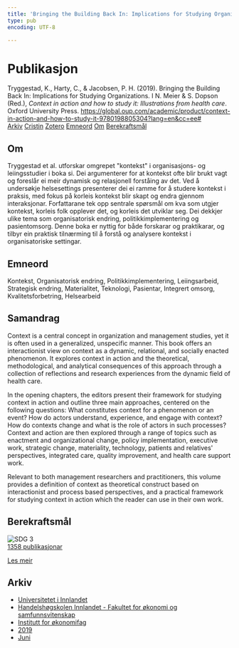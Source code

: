 ```yaml
---
title: 'Bringing the Building Back In: Implications for Studying Organizations'
type: pub
encoding: UTF-8

---
```

<h1>Publikasjon</h1>
<article id="csl-bib-container-JFAHJZKP" class="csl-bib-container">
  <div class="csl-bib-body"> <div class="csl-entry">Tryggestad, K., Harty, C., &#38; Jacobsen, P. H. (2019). Bringing the Building Back In: Implications for Studying Organizations. I N. Meier &#38; S. Dopson (Red.), <i>Context in action and how to study it: Illustrations from health care</i>. Oxford University Press. <a href="https://global.oup.com/academic/product/context-in-action-and-how-to-study-it-9780198805304?lang=en&#38;cc=ee#">https://global.oup.com/academic/product/context-in-action-and-how-to-study-it-9780198805304?lang=en&#38;cc=ee#</a></div> </div>
  <div class="csl-bib-buttons">
    <a href="#taxonomy-article-JFAHJZKP" alt="archive" class="csl-bib-button">Arkiv</a>
    <a href="https://app.cristin.no/results/show.jsf?id=1705292" alt="Cristin" class="csl-bib-button">Cristin</a>
    <a href="http://zotero.org/groups/5881554/items/JFAHJZKP" alt="Zotero" class="csl-bib-button">Zotero</a>
    <a href="#keywords-article-JFAHJZKP" alt="keywords" class="csl-bib-button">Emneord</a>
    <a href="#about-article-JFAHJZKP" alt="about_pub" class="csl-bib-button">Om</a>
    <a href="#sdg-article-JFAHJZKP" alt="sdg" class="csl-bib-button">Berekraftsmål</a>
  </div>
  <div id="csl-bib-meta-container-JFAHJZKP"></div>
</article>
<div id="csl-bib-meta-JFAHJZKP" class="csl-bib-meta">
  <article id="about-article-JFAHJZKP" class="about_pub-article">
    <h1>Om</h1>
    Tryggestad et al. utforskar omgrepet "kontekst" i organisasjons- og leiingsstudier i boka si. Dei argumenterer for at kontekst ofte blir brukt vagt og foreslår ei meir dynamisk og relasjonell forståing av det. Ved å undersøkje helsesettings presenterer dei ei ramme for å studere kontekst i praksis, med fokus på korleis kontekst blir skapt og endra gjennom interaksjonar. Forfattarane tek opp sentrale spørsmål om kva som utgjer kontekst, korleis folk opplever det, og korleis det utviklar seg. Dei dekkjer ulike tema som organisatorisk endring, politikkimplementering og pasientomsorg. Denne boka er nyttig for både forskarar og praktikarar, og tilbyr ein praktisk tilnærming til å forstå og analysere kontekst i organisatoriske settingar.
  </article>
  <article id="keywords-article-JFAHJZKP" class="keywords-article">
    <h1>Emneord</h1>
    Kontekst, Organisatorisk endring, Politikkimplementering, Leiingsarbeid, Strategisk endring, Materialitet, Teknologi, Pasientar, Integrert omsorg, Kvalitetsforbetring, Helsearbeid
  </article>
  <article id="abstract-article-JFAHJZKP" class="abstract-article">
    <h1>Samandrag</h1>
    Context is a central concept in organization and management studies, yet it is often used in a generalized, unspecific manner. This book offers an interactionist view on context as a dynamic, relational, and socially enacted phenomenon. It explores context in action and the theoretical, methodological, and analytical consequences of this approach through a collection of reflections and research experiences from the dynamic field of health care.  
 
In the opening chapters, the editors present their framework for studying context in action and outline three main approaches, centered on the following questions: What constitutes context for a phenomenon or an event? How do actors understand, experience, and engage with context? How do contexts change and what is the role of actors in such processes? Context and action are then explored through a range of topics such as enactment and organizational change, policy implementation, executive work, strategic change, materiality, technology, patients and relatives' perspectives, integrated care, quality improvement, and health care support work.  
 
Relevant to both management researchers and practitioners, this volume provides a definition of context as theoretical construct based on interactionist and process based perspectives, and a practical framework for studying context in action which the reader can use in their own work.
  </article>
  <article id="sdg-article-JFAHJZKP" class="sdg-article">
    <h1>Berekraftsmål</h1>
    <div class="sdg-container"><div id="sdg3" class="sdg">
        <img src="{{< params subfolder >}}images/sdg/sdg03_nn.png" class="image" alt="SDG 3">
        <div class="sdg-overlay">
          <a href="{{< params subfolder >}}nn/archive/?sdg=3#archive" class="sdg-publication-count"><span>1358</span> publikasjonar</a>
          <p><a href="https://fn.no/om-fn/fns-baerekraftsmaal/god-helse-og-livskvalitet?lang=nno-NO" class="sdg-read-more">Les meir</a></p>
        </div>
      </div></div>
  </article>
  <article id="taxonomy-article-JFAHJZKP" class="taxonomy-article">
    <h1>Arkiv</h1>
    <ul>
      <li><a href="{{< params subfolder >}}nn/archive/?key=3DCRN523">Universitetet i Innlandet</a></li>
      <li><a href="{{< params subfolder >}}nn/archive/?key=DU8Q9LN9">Handelshøgskolen Innlandet - Fakultet for økonomi og samfunnsvitenskap</a></li>
      <li><a href="{{< params subfolder >}}nn/archive/?key=3IQA89I8">Institutt for økonomifag</a></li>
      <li><a href="{{< params subfolder >}}nn/archive/?key=9V5B7Z44">2019</a></li>
      <li><a href="{{< params subfolder >}}nn/archive/?key=UYUI2U8S">Juni</a></li>
    </ul>
  </article>
</div>
